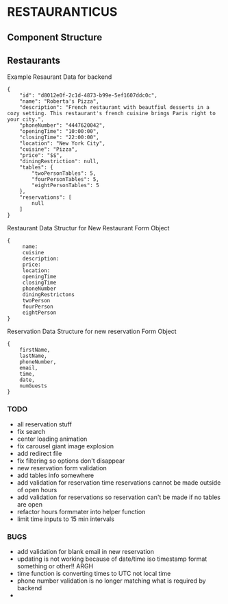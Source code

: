 # RESTAURANTICUS


## Component Structure


## Restaurants
Example Resaurant Data for backend

```
{
    "id": "d8012e0f-2c1d-4873-b99e-5ef1607ddc0c",
    "name": "Roberta's Pizza",
    "description": "French restaurant with beautfiul desserts in a cozy setting. This restaurant's french cuisine brings Paris right to your city.",
    "phoneNumber": "4447620042",
    "openingTime": "10:00:00",
    "closingTime": "22:00:00",
    "location": "New York City",
    "cuisine": "Pizza",
    "price": "$$",
    "diningRestriction": null,
    "tables": {
        "twoPersonTables": 5,
        "fourPersonTables": 5,
        "eightPersonTables": 5
    },
    "reservations": [
        null
    ]
}
```

Restaurant Data Structur for New Restaurant Form Object
```
{
     name:
     cuisine
     description:
     price:
     location:
     openingTime
     closingTime
     phoneNumber
     diningRestrictons
     twoPerson
     fourPerson
     eightPerson
}
```

Reservation Data Structure for new reservation Form Object
```
{
    firstName,
    lastName,
    phoneNumber,
    email,
    time,
    date,
    numGuests
}
```

### TODO
- all reservation stuff
- fix search
- center loading animation
- fix carousel giant image explosion
- add redirect file
- fix filtering so options don't disappear
- new reservation form validation
- add tables info somewhere
- add validation for reservation time reservations cannot be made outside of open hours
- add validation for reservations so reservation can't be made if no tables are open
- refactor hours formmater into helper function
- limit time inputs to 15 min intervals

### BUGS
- add validation for blank email in new reservation
- updating is not working because of date/time iso timestamp format something or other!! ARGH
- time function is converting times to UTC not local time
- phone number validation is no longer matching what is required by backend
- 
